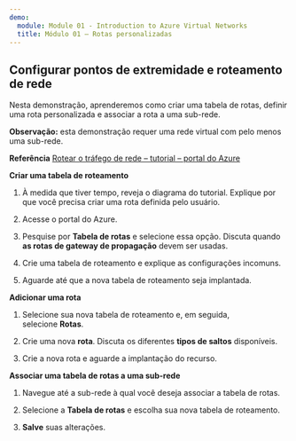 ```yaml
---
demo:
  module: Module 01 - Introduction to Azure Virtual Networks
  title: Módulo 01 – Rotas personalizadas
---
```

## Configurar pontos de extremidade e roteamento de rede

Nesta demonstração, aprenderemos como criar uma tabela de rotas, definir uma rota personalizada e associar a rota a uma sub-rede.

**Observação:** esta demonstração requer uma rede virtual com pelo menos uma sub-rede.

**Referência** [Rotear o tráfego de rede – tutorial – portal do Azure](https://learn.microsoft.com/azure/virtual-network/tutorial-create-route-table-portal#create-a-route-table)

**Criar uma tabela de roteamento**

1. À medida que tiver tempo, reveja o diagrama do tutorial. Explique por que você precisa criar uma rota definida pelo usuário. 

1. Acesse o portal do Azure.

1. Pesquise por **Tabela de rotas** e selecione essa opção. Discuta quando **as rotas de gateway de propagação** devem ser usadas. 

1. Crie uma tabela de roteamento e explique as configurações incomuns. 

1. Aguarde até que a nova tabela de roteamento seja implantada.

**Adicionar uma rota**

1.  Selecione sua nova tabela de roteamento e, em seguida, selecione **Rotas**.

1.  Crie uma nova **rota**. Discuta os diferentes **tipos de saltos** disponíveis. 

1.  Crie a nova rota e aguarde a implantação do recurso.
 
**Associar uma tabela de rotas a uma sub-rede**

1.  Navegue até a sub-rede à qual você deseja associar a tabela de rotas.

1.  Selecione a **Tabela de rotas** e escolha sua nova tabela de roteamento. 

1.  **Salve** suas alterações.


